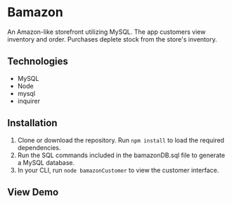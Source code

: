 # Bamazon
An Amazon-like storefront utilizing MySQL. The app customers view inventory and order. Purchases deplete stock from the store's inventory.
## Technologies
- MySQL
- Node
- mysql
- inquirer
## Installation
1. Clone or download the repository. Run `npm install` to load the required dependencies.
2. Run the SQL commands included in the bamazonDB.sql file to generate a MySQL database.
3. In your CLI, run `node bamazonCustomer` to view the customer interface.
## View Demo



